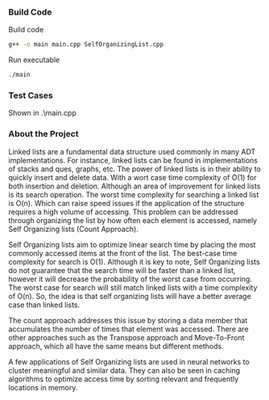 ### Build Code

Build code

```sh
g++ -o main main.cpp SelfOrganizingList.cpp 
```

Run executable
```sh
./main
```
### Test Cases 
Shown in .\main.cpp

### About the Project

Linked lists are a fundamental data structure used commonly in many ADT implementations. For instance, linked lists can be found in implementations of stacks and ques, graphs, etc. The power of linked lists is in their ability to quickly insert and delete data. With a wort case time complexity of O(1) for both insertion and deletion. Although an area of improvement for linked lists is its search operation. The worst time complexity for searching a linked list is O(n). Which can raise speed issues if the application of the structure requires a high volume of accessing. This problem can be addressed through organizing the list by how often each element is accessed, namely Self Organizing lists (Count Approach).

Self Organizing lists aim to optimize linear search time by placing the most commonly accessed items at the front of the list. The best-case time complexity for search is O(1). Although it is key to note, Self Organizing lists do not guarantee that the search time will be faster than a linked list, however it will decrease the probability of the worst case from occurring. The worst case for search will still match linked lists with a time complexity of O(n). So, the idea is that self organizing lists will have a better average case than linked lists. 

The count approach addresses this issue by storing a data member that accumulates the number of times that element was accessed. There are other approaches such as the Transpose approach and Move-To-Front approach, which all have the same means but different methods. 

A few applications of Self Organizing lists are used in neural networks to cluster meaningful and similar data. They can also be seen in caching algorithms to optimize access time by sorting relevant and frequently locations in memory.
